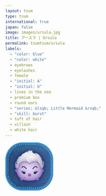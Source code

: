 ```yaml
---
layout: tsum
type: tsum
international: true
japan: false
image: images/ursula.jpg
title: アースラ | Ursula
permalink: tsumtsum/ursula
labels:
  - "color: blue"
  - "color: white"
  - eyebrows
  - eyelashes
  - female
  - "initial: A"
  - "initial: U"
  - lives in the sea
  - premium box
  - round ears
  - "series: &lsqb; Little Mermaid &rsqb;"
  - "skill: burst"
  - tuft of hair
  - villain
  - white hair
---
```

<img class="ui image" src="../images/ursula.jpg">
